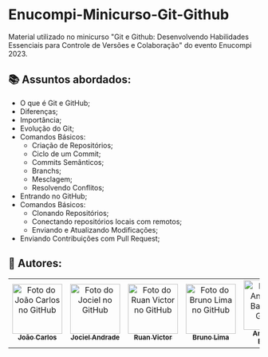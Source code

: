 # Enucompi-Minicurso-Git-Github
Material utilizado no minicurso "Git e Github: Desenvolvendo Habilidades Essenciais para Controle de Versões e Colaboração" do evento Enucompi 2023.

## 📚 Assuntos abordados:
- O que é Git e GitHub;
- Diferenças;
- Importância;
- Evolução do Git;
- Comandos Básicos:
  - Criação de Repositórios;
  - Ciclo de um Commit;
  - Commits Semânticos;
  - Branchs;
  - Mesclagem;
  - Resolvendo Conflitos;
- Entrando no GitHub;
- Comandos Básicos:
  - Clonando Repositórios;
  - Conectando repositórios locais com remotos;
  - Enviando e Atualizando Modificações;
- Enviando Contribuições com Pull Request;

## 🧑 Autores:
<table>
  <tr>
    <td align="center">
      <a href="https://github.com/OMaskara310">
        <img src="https://avatars.githubusercontent.com/u/107417702?v=4" width="100px;" alt="Foto do João Carlos no GitHub"/><br>
        <sub>
          <b>João Carlos</b>
        </sub>
      </a>
    </td>
    <td align="center">
      <a href="https://github.com/JociS4">
        <img src="https://avatars.githubusercontent.com/u/107800194?v=4" width="100px;" alt="Foto do Jociel no GitHub"/><br>
        <sub>
          <b>Jociel Andrade</b>
        </sub>
      </a>
    </td>
    <td align="center">
      <a href="https://github.com/ruanvcg">
        <img src="https://avatars.githubusercontent.com/u/62728646?v=4" width="100px;" alt="Foto do Ruan Victor no GitHub"/><br>
        <sub>
          <b>Ruan Victor</b>
        </sub>
      </a>
    </td>
    <td align="center">
      <a href="https://github.com/brunolimapinheiro">
        <img src="https://avatars.githubusercontent.com/u/125039158?v=4" width="100px;" alt="Foto do Bruno Lima no GitHub"/><br>
        <sub>
          <b>Bruno Lima</b>
        </sub>
      </a>
    </td>
    <td align="center">
      <a href="https://github.com/barrosar2022">
        <img src="https://avatars.githubusercontent.com/u/96726891?v=4" width="100px;" alt="Foto de Anderson Barros no GitHub"/><br>
        <sub>
          <b>Anderson Barros</b>
        </sub>
      </a>
    </td>
  </tr>
</table>
